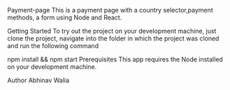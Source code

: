 Payment-page
This is a payment page with a country selector,payment methods, a form using  Node and React. 

Getting Started
To try out the project on your development machine, just clone the project, navigate into the folder in which the project was cloned and run the following command

npm install && npm start
Prerequisites
This app requires the Node installed on your development machine.

Author
Abhinav Walia
